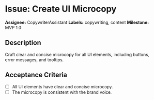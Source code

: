 
# Issue: Create UI Microcopy

**Assignee:** CopywriterAssistant
**Labels:** copywriting, content
**Milestone:** MVP 1.0

## Description

Craft clear and concise microcopy for all UI elements, including buttons, error messages, and tooltips.

## Acceptance Criteria

- [ ] All UI elements have clear and concise microcopy.
- [ ] The microcopy is consistent with the brand voice.

